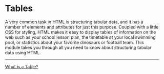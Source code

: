 # Tables

A very common task in HTML is structuring tabular data, and it has a number of elements and attributes for just this purpose. Coupled with a little CSS for styling, HTML makes it easy to display tables of information on the web such as your school lesson plan, the timetable at your local swimming pool, or statistics about your favorite dinosaurs or football team. This module takes you through all you need to know about structuring tabular data using HTML.

---

[What is a Table?](/handbook/curriculum/fundamentals/static-sites/self-study/getting-started-with-html/15)
